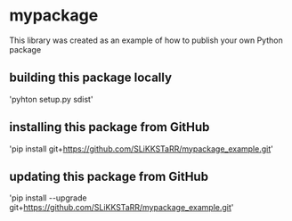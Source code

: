 # mypackage
This library was created as an example of how to publish your own Python package

## building this package locally
'pyhton setup.py sdist'

## installing this package from GitHub
'pip install git+https://github.com/SLiKKSTaRR/mypackage_example.git'

## updating this package from GitHub
'pip install --upgrade git+https://github.com/SLiKKSTaRR/mypackage_example.git'